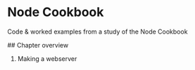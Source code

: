 # Node Cookbook

Code & worked examples from a study of the Node Cookbook

## Chapter overview

1. Making a webserver